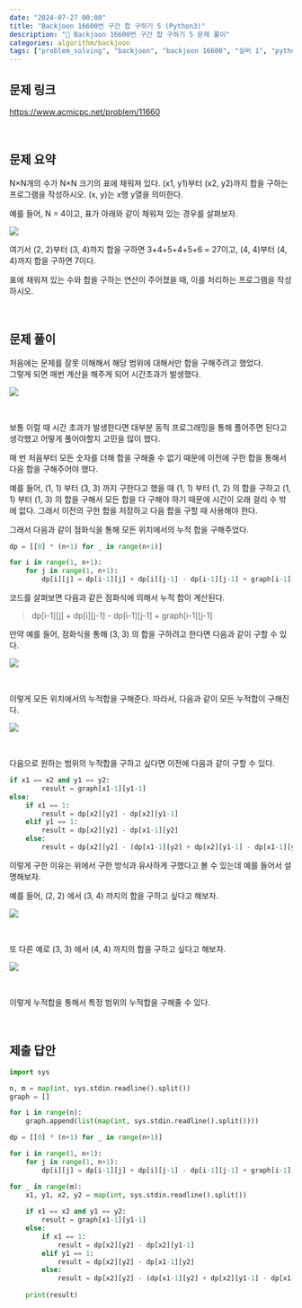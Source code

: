 ```yaml
---
date: "2024-07-27 00:00"
title: "Backjoon 16600번 구간 합 구하기 5 (Python3)"
description: "😤 Backjoon 16600번 구간 합 구하기 5 문제 풀이"
categories: algorithm/backjoon
tags: ["problem_solving", "backjoon", "backjoon 16600", "실버 1", "python"]
---
```


## 문제 링크
https://www.acmicpc.net/problem/11660 

<br>

## 문제 요약

N×N개의 수가 N×N 크기의 표에 채워져 있다. (x1, y1)부터 (x2, y2)까지 합을 구하는 프로그램을 작성하시오. (x, y)는 x행 y열을 의미한다.

예를 들어, N = 4이고, 표가 아래와 같이 채워져 있는 경우를 살펴보자.

![](image.png) 

여기서 (2, 2)부터 (3, 4)까지 합을 구하면 3+4+5+4+5+6 = 27이고, (4, 4)부터 (4, 4)까지 합을 구하면 7이다.

표에 채워져 있는 수와 합을 구하는 연산이 주어졌을 때, 이를 처리하는 프로그램을 작성하시오.

<br>

## 문제 풀이

처음에는 문제를 잘못 이해해서 해당 범위에 대해서만 합을 구해주려고 했었다.  
그렇게 되면 매번 계산을 해주게 되어 시간초과가 발생했다.  

![](image2.png)

<br>

보통 이럴 때 시간 초과가 발생한다면 대부분 동적 프로그래밍을 통해 풀어주면 된다고 생각했고 어떻게 풀어야할지 고민을 많이 했다.  

매 번 처음부터 모든 숫자를 더해 합을 구해줄 수 없기 때문에 이전에 구한 합을 통해서 다음 합을 구해주어야 했다.  

예를 들어, (1, 1) 부터 (3, 3) 까지 구한다고 했을 때 (1, 1) 부터 (1, 2) 의 합을 구하고 (1, 1) 부터 (1, 3) 의 합을 구해서 모든 합을 다 구해야 하기 때문에 시간이 오래 걸리 수 밖에 없다. 그래서 이전의 구한 합을 저장하고 다음 합을 구할 때 사용해야 한다.  

그래서 다음과 같이 점화식을 통해 모든 위치에서의 누적 합을 구해주었다.  

```python
dp = [[0] * (n+1) for _ in range(n+1)]

for i in range(1, n+1):
    for j in range(1, n+1):
        dp[i][j] = dp[i-1][j] + dp[i][j-1] - dp[i-1][j-1] + graph[i-1][j-1]
```

코드를 살펴보면 다음과 같은 점화식에 의해서 누적 합이 계산된다.  

> dp[i-1][j] + dp[i][j-1] - dp[i-1][j-1] + graph[i-1][j-1]

만약 예를 들어, 점화식을 통해 (3, 3) 의 합을 구하려고 한다면 다음과 같이 구할 수 있다.  

![](image3.png) 

<br>

이렇게 모든 위치에서의 누적합을 구해준다. 따라서, 다음과 같이 모든 누적합이 구해진다.  

![](image4.png)  

<br>

다음으로 원하는 범위의 누적합을 구하고 싶다면 이전에 다음과 같이 구할 수 있다.  

```python
if x1 == x2 and y1 == y2:
        result = graph[x1-1][y1-1]
else:
    if x1 == 1:
        result = dp[x2][y2] - dp[x2][y1-1]
    elif y1 == 1:
        result = dp[x2][y2] - dp[x1-1][y2]
    else:
        result = dp[x2][y2] - (dp[x1-1][y2] + dp[x2][y1-1] - dp[x1-1][y1-1])
```

이렇게 구한 이유는 위에서 구한 방식과 유사하게 구했다고 볼 수 있는데 예를 들어서 설명해보자.  

예를 들어, (2, 2) 에서 (3, 4) 까지의 합을 구하고 싶다고 해보자.  

![](image5.png)  

<br>

또 다른 예로 (3, 3) 에서 (4, 4) 까지의 합을 구하고 싶다고 해보자.  

![](image6.png)  

<br>

이렇게 누적합을 통해서 특정 범위의 누적합을 구해줄 수 있다.  



<br>

## 제출 답안

```python
import sys

n, m = map(int, sys.stdin.readline().split())
graph = []

for i in range(n):
    graph.append(list(map(int, sys.stdin.readline().split())))

dp = [[0] * (n+1) for _ in range(n+1)]

for i in range(1, n+1):
    for j in range(1, n+1):
        dp[i][j] = dp[i-1][j] + dp[i][j-1] - dp[i-1][j-1] + graph[i-1][j-1]

for _ in range(m):
    x1, y1, x2, y2 = map(int, sys.stdin.readline().split())
    
    if x1 == x2 and y1 == y2:
        result = graph[x1-1][y1-1]
    else:
        if x1 == 1:
            result = dp[x2][y2] - dp[x2][y1-1]
        elif y1 == 1:
            result = dp[x2][y2] - dp[x1-1][y2]
        else:
            result = dp[x2][y2] - (dp[x1-1][y2] + dp[x2][y1-1] - dp[x1-1][y1-1])
            
    print(result)
```